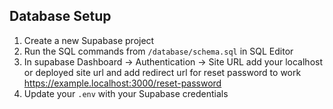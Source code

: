 ## Database Setup

1. Create a new Supabase project
2. Run the SQL commands from `/database/schema.sql` in SQL Editor
3. In supabase Dashboard -> Authentication -> Site URL add your localhost or deployed site url and add redirect url for reset password to work https://example.localhost:3000/reset-password
3. Update your `.env` with your Supabase credentials